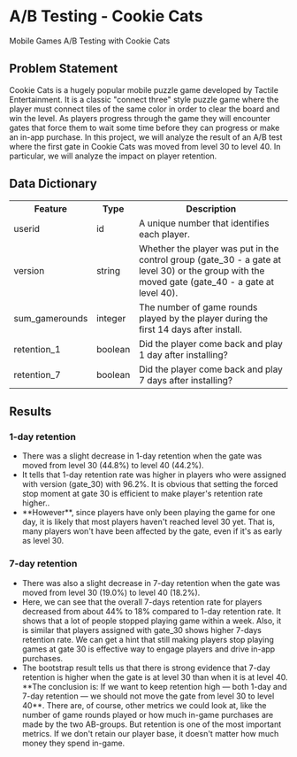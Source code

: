 <h1>A/B Testing - Cookie Cats</h1>
<p>Mobile Games A/B Testing with Cookie Cats</p>

<h2>Problem Statement</h2>
<p>Cookie Cats is a hugely popular mobile puzzle game developed by Tactile Entertainment. It is a classic "connect three" style puzzle game where the player must connect tiles of the same color in order to clear the board and win the level. As players progress through the game they will encounter gates that force them to wait some time before they can progress or make an in-app purchase. In this project, we will analyze the result of an A/B test where the first gate in Cookie Cats was moved from level 30 to level 40. In particular, we will analyze the impact on player retention.</p>

<h2>Data Dictionary</h2>
<table class="data-table">
    <tr>
        <th>Feature</th>
        <th>Type</th>
        <th>Description</th>
    </tr>
    <tr>
        <td>userid</td>
        <td>id</td>
        <td>A unique number that identifies each player.</td>
    </tr>
    <tr>
        <td>version</td>
        <td>string</td>
        <td>Whether the player was put in the control group (gate_30 - a gate at level 30) or the group with the moved gate (gate_40 - a gate at level 40).</td>
    </tr>
    <tr>
        <td>sum_gamerounds</td>
        <td>integer</td>
        <td>The number of game rounds played by the player during the first 14 days after install.</td>
    </tr>
    <tr>
        <td>retention_1</td>
        <td>boolean</td>
        <td>Did the player come back and play 1 day after installing?</td>
    </tr>
    <tr>
        <td>retention_7</td>
        <td>boolean</td>
        <td>Did the player come back and play 7 days after installing?</td>
    </tr>
</table>

<div class="results-section">
    <h2>Results</h2>
    <h3>1-day retention</h3>
    <ul>
        <li>There was a slight decrease in 1-day retention when the gate was moved from level 30 (44.8%) to level 40 (44.2%).</li>
        <li>It tells that 1-day retention rate was higher in players who were assigned with version (gate_30) with 96.2%. It is obvious that setting the forced stop moment at gate 30 is efficient to make player's retention rate higher..</li>
        <li>**However**, since players have only been playing the game for one day, it is likely that most players haven't reached level 30 yet. That is, many players won't have been affected by the gate, even if it's as early as level 30.</li>
    </ul>
    <h3>7-day retention</h3>
    <ul>
        <li>There was also a slight decrease in 7-day retention when the gate was moved from level 30 (19.0%) to level 40 (18.2%).</li>
        <li>Here, we can see that the overall 7-days retention rate for players decreased from about 44% to 18% compared to 1-day retention rate. It shows that a lot of people stopped playing game within a week. Also, it is similar that players assigned with gate_30 shows higher 7-days retention rate. We can get a hint that still making players stop playing games at gate 30 is effective way to engage players and drive in-app purchases.</li>
        <li>The bootstrap result tells us that there is strong evidence that 7-day retention is higher when the gate is at level 30 than when it is at level 40. **The conclusion is: If we want to keep retention high — both 1-day and 7-day retention — we should not move the gate from level 30 to level 40**. There are, of course, other metrics we could look at, like the number of game rounds played or how much in-game purchases are made by the two AB-groups. But retention is one of the most important metrics. If we don't retain our player base, it doesn't matter how much money they spend in-game.</li>
       
